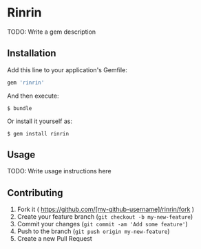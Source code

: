 # Rinrin

TODO: Write a gem description

## Installation

Add this line to your application's Gemfile:

```ruby
gem 'rinrin'
```

And then execute:

    $ bundle

Or install it yourself as:

    $ gem install rinrin

## Usage

TODO: Write usage instructions here

## Contributing

1. Fork it ( https://github.com/[my-github-username]/rinrin/fork )
2. Create your feature branch (`git checkout -b my-new-feature`)
3. Commit your changes (`git commit -am 'Add some feature'`)
4. Push to the branch (`git push origin my-new-feature`)
5. Create a new Pull Request
